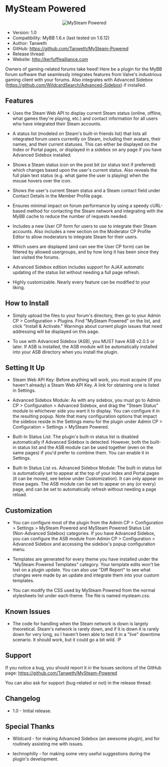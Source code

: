 MySteam Powered
========

<p align="center">
  <img title="MySteam Powered" alt="MySteam Powered" src="http://kerfufflealliance.com/pictures/mysteam/logo_mysteam.jpg" />
</p>

* Version: 1.0
* Compatibility: MyBB 1.6.x (last tested on 1.6.12)
* Author: Tanweth
* GitHub: https://github.com/Tanweth/MySteam-Powered
* Release thread: 
* Website: http://kerfufflealliance.com

Owners of gaming-related forums take heed! Here be a plugin for the MyBB forum software that seamlessly integrates features from Valve's industrious gaming client with your forums. Also integrates with Advanced Sidebox (https://github.com/WildcardSearch/Advanced-Sidebox) if installed.

## Features

* Uses the Steam Web API to display current Steam status (online, offline, what games they're playing, etc.) and contact information for all users who have integrated their Steam accounts.

* A status list (modeled on Steam's built-in friends list) that lists all integrated forum users currently on Steam, including their avatars, their names, and their current statuses. This can either be displayed on the Index or Portal pages, or displayed in a sidebox on any page if you have Advanced Sidebox installed.

* Shows a Steam status icon on the post bit (or status text if preferred) which changes based upon the user's current status. Also reveals the full plain text status (e.g. what game the user is playing) when the mouse hovers over the icon.

* Shows the user's current Steam status and a Steam contact field under Contact Details in the Member Profile page.

* Ensures minimal impact on forum performance by using a speedy cURL-based method for contacting the Steam network and integrating with the MyBB cache to reduce the number of requests needed.

* Includes a new User CP form for users to use to integrate their Steam accounts. Also includes a new section on the Moderator CP Profile Editor to allow moderators to integrate Steam for their users.

* Which users are displayed (and can see the User CP form) can be filtered by allowed usergroups, and by how long it has been since they last visited the forums.

* Advanced Sidebox edition includes support for AJAX automatic updating of the status list without needing a full page refresh.

* Highly customizable. Nearly every feature can be modified to your liking.

## How to Install

* Simply upload the files to your forum's directory, then go to your Admin CP > Configuration > Plugins. Find "MySteam Powered" on the list, and click "Install & Activate." Warnings about current plugin issues that need addressing will be displayed on this page.

* To use with Advanced Sidebox (ASB), you MUST have ASB v2.0.5 or later. If ASB is installed, the ASB module will be automatically installed into your ASB directory when you install the plugin. 

## Setting It Up

* Steam Web API Key: Before anything will work, you must acquire (if you haven't already) a Steam Web API Key. A link for obtaining one is listed in Settings.

* Advanced Sidebox Module: As with any sidebox, you must go to Admin CP > Configuration > Advanced Sidebox, and drag the "Steam Status" module to whichever side you want it to display. You can configure it in the resulting popup. Note that many configuration options that impact the sidebox reside in the Settings menu for the plugin under Admin CP > Configuration > Settings > MySteam Powered.

* Built-In Status List: The plugin's built-in status list is disabled automatically if Advanced Sidebox is detected. However, both the built-in status list and the ASB module can be used together (even on the same pages) if you'd prefer to combine them. You can enable it in Settings.

* Built-In Status List vs. Advanced Sidebox Module: The built-in status list is automatically set to appear at the top of your Index and Portal pages (it can be moved, see below under Customization). It can only appear on those pages. The ASB module can be set to appear on any (or every) page, and can be set to automatically refresh without needing a page reload.

## Customization

* You can configure most of the plugin from the Admin CP > Configuration > Settings > MySteam Powered and MySteam Powered Status List (Non-Advanced Sidebox) categories. If you have Advanced Sidebox, you can configure the ASB module from Admin CP > Configuration > Advanced Sidebox and accessing the sidebox's popup configuration menu.

* Templates are generated for every theme you have installed under the "MySteam Powered Templates" category. Your template edits won't be lost on a plugin update. You can also use "Diff Report" to see what changes were made by an update and integrate them into your custom templates.

* You can modify the CSS used by MySteam Powered from the normal stylesheets list under each theme. The file is named mysteam.css.

## Known Issues

* The code for handling when the Steam network is down is largely theoretical. Steam's network is rarely down, and if it is down it is rarely down for very long, so I haven't been able to test it in a "live" downtime scenario. It should work, but it could go a bit wild. :P

## Support

If you notice a bug, you should report it in the Issues sections of the GitHub page: https://github.com/Tanweth/MySteam-Powered

You can also ask for support (bug-related or not) in the release thread: 

## Changelog

* 1.0 - Initial release.

## Special Thanks

* Wildcard - for making Advanced Sidebox (an awesome plugin), and for routinely assisting me with issues.

* technophilly - for making some very useful suggestions during the plugin's development.